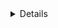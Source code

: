 <details>
  <summary>Details</summary>
    <b>Repository:</b>[https://example.com](https://example.com)</li>
    <b>Download:</b> <a href="">Download</a></li>
    <b>Creation date:</b> {modNode["creationDate"].getStr()}
</details>